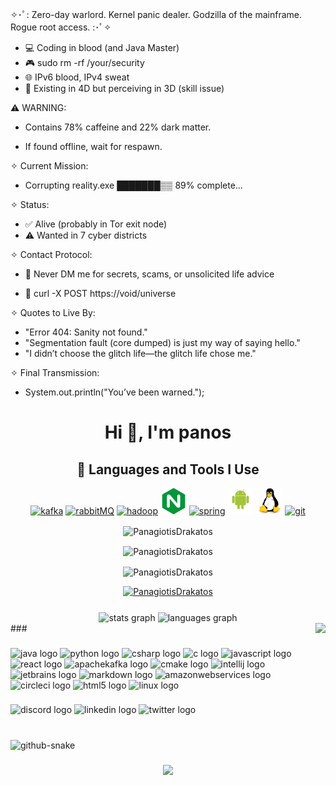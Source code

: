 ✧･ﾟ: Zero-day warlord. Kernel panic dealer. Godzilla of the mainframe. Rogue root access. :･ﾟ✧

- 💻 Coding in blood (and Java Master)
- 🎮 sudo rm -rf /your/security
- 🌐 IPv6 blood, IPv4 sweat
- 🌌 Existing in 4D but perceiving in 3D (skill issue)

⚠️ WARNING:

- Contains 78% caffeine and 22% dark matter.

- If found offline, wait for respawn.

✧ Current Mission:
- Corrupting reality.exe ███████▒▒ 89% complete…

✧ Status:

- ✅ Alive (probably in Tor exit node)
- ⚠️ Wanted in 7 cyber districts



✧ Contact Protocol:

- 📩 Never DM me for secrets, scams, or unsolicited life advice

- 🔗 curl -X POST https://void/universe

✧ Quotes to Live By:

- "Error 404: Sanity not found."
- "Segmentation fault (core dumped) is just my way of saying hello."
- "I didn’t choose the glitch life—the glitch life chose me."

✧ Final Transmission:
- System.out.println("You’ve been warned.");
<div align="center">
<h1>Hi 👋, I'm panos</h1>
<h2>🚀 Languages and Tools I Use</h2>
<p align="center"><a target="_blank" href="https://www.vectorlogo.zone/logos/apache_kafka/apache_kafka-icon.svg" style="display: inline-block;"><img src="https://www.vectorlogo.zone/logos/apache_kafka/apache_kafka-icon.svg" alt="kafka" width="42" height="42" /></a>
<a align="center" target="_blank" href="https://www.vectorlogo.zone/logos/rabbitmq/rabbitmq-icon.svg" style="display: inline-block;"><img src="https://www.vectorlogo.zone/logos/rabbitmq/rabbitmq-icon.svg" alt="rabbitMQ" width="42" height="42" /></a>
<a align="center" target="_blank" href="https://www.vectorlogo.zone/logos/apache_hadoop/apache_hadoop-icon.svg" style="display: inline-block;"><img src="https://www.vectorlogo.zone/logos/apache_hadoop/apache_hadoop-icon.svg" alt="hadoop" width="42" height="42" /></a>
<a align="center" target="_blank" href="https://raw.githubusercontent.com/devicons/devicon/master/icons/nginx/nginx-original.svg" style="display: inline-block;"><img src="https://raw.githubusercontent.com/devicons/devicon/master/icons/nginx/nginx-original.svg" alt="nginx" width="42" height="42" /></a>
<a align="center" target="_blank" href="https://www.vectorlogo.zone/logos/springio/springio-icon.svg" style="display: inline-block;"><img src="https://www.vectorlogo.zone/logos/springio/springio-icon.svg" alt="spring" width="42" height="42" /></a>
<a align="center" target="_blank" href="https://raw.githubusercontent.com/devicons/devicon/master/icons/android/android-original-wordmark.svg" style="display: inline-block;"><img src="https://raw.githubusercontent.com/devicons/devicon/master/icons/android/android-original-wordmark.svg" alt="android" width="42" height="42" /></a>
<a align="center" target="_blank" href="https://raw.githubusercontent.com/devicons/devicon/master/icons/linux/linux-original.svg" style="display: inline-block;"><img src="https://raw.githubusercontent.com/devicons/devicon/master/icons/linux/linux-original.svg" alt="linux" width="42" height="42" /></a>
<a align="center" target="_blank" href="https://www.vectorlogo.zone/logos/git-scm/git-scm-icon.svg" style="display: inline-block;"><img src="https://www.vectorlogo.zone/logos/git-scm/git-scm-icon.svg" alt="git" width="42" height="42" /></a></p>
<p><img align="center" src="https://github-readme-stats.vercel.app/api?username=PanagiotisDrakatos&show_icons=true&locale=en" alt="PanagiotisDrakatos" /></p>
<p><img align="center" src="https://github-readme-streak-stats.herokuapp.com/?user=PanagiotisDrakatos&" alt="PanagiotisDrakatos" /></p>
<p><img align="center" src="https://github-readme-stats.vercel.app/api/top-langs?username=PanagiotisDrakatos&show_icons=true&locale=en&layout=compact" alt="PanagiotisDrakatos" /></p>
<p><a href="https://github.com/ryo-ma/github-profile-trophy"><img src="https://github-profile-trophy.vercel.app/?username=PanagiotisDrakatos" alt="PanagiotisDrakatos" /></a></p>


###

<div align="center">
  <img align="center" src="https://github-readme-stats.vercel.app/api?username=PanagiotisDrakatos&hide_title=false&hide_rank=false&show_icons=true&include_all_commits=true&count_private=true&disable_animations=false&theme=dracula&locale=en&hide_border=false" height="150" alt="stats graph"  />
  <img align="center" src="https://github-readme-stats.vercel.app/api/top-langs?username=PanagiotisDrakatos&locale=en&hide_title=false&layout=compact&card_width=320&langs_count=5&theme=dracula&hide_border=false" height="150" alt="languages graph"  />
</div>
</div>
###

<img align="right" height="150" src="https://i.imgflip.com/65efzo.gif"  />

###

<div align="left">
  <img src="https://cdn.jsdelivr.net/gh/devicons/devicon/icons/java/java-original.svg" height="30" alt="java logo"  />
  <img src="https://cdn.jsdelivr.net/gh/devicons/devicon/icons/python/python-original.svg" height="30" alt="python logo"  />
  <img src="https://cdn.jsdelivr.net/gh/devicons/devicon/icons/csharp/csharp-original.svg" height="30" alt="csharp logo"  />
  <img src="https://cdn.jsdelivr.net/gh/devicons/devicon/icons/c/c-original.svg" height="30" alt="c logo"  />
  <img src="https://cdn.jsdelivr.net/gh/devicons/devicon/icons/javascript/javascript-original.svg" height="30" alt="javascript logo"  />
  <img src="https://cdn.jsdelivr.net/gh/devicons/devicon/icons/react/react-original.svg" height="30" alt="react logo"  />
  <img src="https://cdn.jsdelivr.net/gh/devicons/devicon/icons/apachekafka/apachekafka-original.svg" height="30" alt="apachekafka logo"  />
  <img src="https://cdn.jsdelivr.net/gh/devicons/devicon/icons/cmake/cmake-original.svg" height="30" alt="cmake logo"  />
  <img src="https://cdn.jsdelivr.net/gh/devicons/devicon/icons/intellij/intellij-original.svg" height="30" alt="intellij logo"  />
  <img src="https://cdn.jsdelivr.net/gh/devicons/devicon/icons/jetbrains/jetbrains-original.svg" height="30" alt="jetbrains logo"  />
  <img src="https://cdn.jsdelivr.net/gh/devicons/devicon/icons/markdown/markdown-original.svg" height="30" alt="markdown logo"  />
  <img src="https://cdn.jsdelivr.net/gh/devicons/devicon/icons/amazonwebservices/amazonwebservices-line-wordmark.svg" height="30" alt="amazonwebservices logo"  />
  <img src="https://cdn.jsdelivr.net/gh/devicons/devicon/icons/circleci/circleci-plain.svg" height="30" alt="circleci logo"  />
  <img src="https://cdn.jsdelivr.net/gh/devicons/devicon/icons/html5/html5-original.svg" height="30" alt="html5 logo"  />
  <img src="https://cdn.jsdelivr.net/gh/devicons/devicon/icons/linux/linux-original.svg" height="30" alt="linux logo"  />
</div>

###

<div align="left">
  <img src="https://img.shields.io/static/v1?message=Discord&logo=discord&label=&color=7289DA&logoColor=white&labelColor=&style=for-the-badge" height="35" alt="discord logo"  />
  <img src="https://img.shields.io/static/v1?message=LinkedIn&logo=linkedin&label=&color=0077B5&logoColor=white&labelColor=&style=for-the-badge" height="35" alt="linkedin logo"  />
  <img src="https://img.shields.io/static/v1?message=Twitter&logo=twitter&label=&color=1DA1F2&logoColor=white&labelColor=&style=for-the-badge" height="35" alt="twitter logo"  />
</div>

###

<br clear="both">

<picture>
  <source media="(prefers-color-scheme: dark)" srcset="https://raw.githubusercontent.com/tobiasmeyhoefer/tobiasmeyhoefer/output/github-snake-dark.svg" />
  <source media="(prefers-color-scheme: light)" srcset="https://raw.githubusercontent.com/tobiasmeyhoefer/tobiasmeyhoefer/output/github-snake.svg" />
  <img alt="github-snake" src="https://raw.githubusercontent.com/tobiasmeyhoefer/tobiasmeyhoefer/output/github-snake.svg" />
</picture>

###

<div align="center">
  <img src="https://profile-counter.glitch.me/PanagiotisDrakatos/count.svg?"  />
</div>

###
